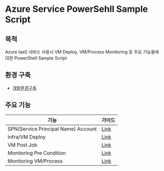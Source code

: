 # Azure Service PowerSehll Sample Script

## 목적
Azure IaaS 서비스 사용시 VM Deploy, VM/Process Monitoring 등 주요 기능들에 대한 PowerShell Sample Script

## 환경 구축
* [개발환경구축](./docs/environment.md)

## 주요 기능
기능 | 가이드
------|--------------------------
SPN(Service Principal Name) Account  |[Link](./docs/spn.md)
Infra/VM Deploy |[Link](./docs/deploy.md)
VM Post Job |[Link](./docs/vmpostjob.md)
Monitoring Pre Condition |[Link](./docs/monitorprecon.md)
Monitoring VM/Process |[Link](./docs/monitor.md)
